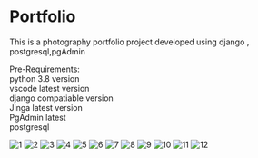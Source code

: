 # Portfolio
This is a photography portfolio project  developed using django , postgresql,pgAdmin

Pre-Requirements: <br>
python 3.8 version <br>
vscode latest version <br>
django compatiable version <br>
Jinga latest version <br>
PgAdmin latest <br>
postgresql <br>


![1](https://user-images.githubusercontent.com/111943013/225030097-ea6b8339-e02a-4369-8da5-6af09a17dc3f.jpg)
![2](https://user-images.githubusercontent.com/111943013/225030111-af901f8e-5ba1-447e-a9bd-e08c53c052bf.jpg)
![3](https://user-images.githubusercontent.com/111943013/225030122-e769303a-50a2-4274-b731-928e13cbdd25.jpg)
![4](https://user-images.githubusercontent.com/111943013/225030135-28e87251-0477-4505-ab8c-bd3b3561e187.jpg)
![5](https://user-images.githubusercontent.com/111943013/225030143-c356ea2f-37ea-4a7c-babe-885b477cb75d.jpg)
![6](https://user-images.githubusercontent.com/111943013/225030156-a7b7c67e-b548-4d6b-b2ac-454ce56f6882.jpg)
![7](https://user-images.githubusercontent.com/111943013/225030168-3246fec3-5b58-42c6-9fe1-eb4d731e7baa.jpg)
![8](https://user-images.githubusercontent.com/111943013/225030178-f79c279b-b14d-4b9d-9057-5c8fe758b21c.jpg)
![9](https://user-images.githubusercontent.com/111943013/225030183-9bb533f1-fcd0-4284-a58b-027f39107bfc.jpg)
![10](https://user-images.githubusercontent.com/111943013/225030195-c660d4ca-dd53-49ad-8a96-c44380be415a.jpg)
![11](https://user-images.githubusercontent.com/111943013/225030203-17dd37d2-8bc3-4c56-b80a-bdfde43b2c6b.jpg)
![12](https://user-images.githubusercontent.com/111943013/225030059-41258ae7-199b-4732-a10a-83510c184bb8.jpg)
